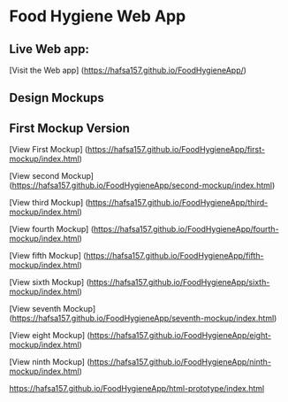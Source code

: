 # Food Hygiene Web App 

##  Live Web app: 
[Visit the Web app] (https://hafsa157.github.io/FoodHygieneApp/)




##  Design Mockups

## First Mockup Version

[View First Mockup]   (https://hafsa157.github.io/FoodHygieneApp/first-mockup/index.html)


[View second Mockup]  (https://hafsa157.github.io/FoodHygieneApp/second-mockup/index.html)



[View third Mockup]   (https://hafsa157.github.io/FoodHygieneApp/third-mockup/index.html)



[View fourth Mockup]  (https://hafsa157.github.io/FoodHygieneApp/fourth-mockup/index.html)


[View fifth Mockup]   (https://hafsa157.github.io/FoodHygieneApp/fifth-mockup/index.html)


[View sixth Mockup]   (https://hafsa157.github.io/FoodHygieneApp/sixth-mockup/index.html)

[View seventh Mockup]  (https://hafsa157.github.io/FoodHygieneApp/seventh-mockup/index.html)

[View eight Mockup]  (https://hafsa157.github.io/FoodHygieneApp/eight-mockup/index.html)


[View ninth Mockup] (https://hafsa157.github.io/FoodHygieneApp/ninth-mockup/index.html)




https://hafsa157.github.io/FoodHygieneApp/html-prototype/index.html

